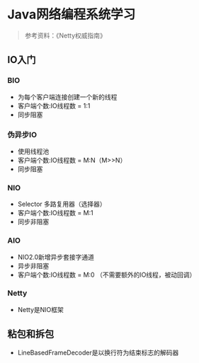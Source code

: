 # Java网络编程系统学习
> 参考资料：《Netty权威指南》
## IO入门
### BIO
- 为每个客户端连接创建一个新的线程
- 客户端个数:IO线程数 = 1:1
- 同步阻塞
### 伪异步IO
- 使用线程池
- 客户端个数:IO线程数 = M:N（M>>N）
- 同步阻塞
### NIO
- Selector 多路复用器（选择器）
- 客户端个数:IO线程数 = M:1
- 同步非阻塞
### AIO
- NIO2.0新增异步套接字通道
- 异步非阻塞
- 客户端个数:IO线程数 = M:0 （不需要额外的IO线程，被动回调）
### Netty
- Netty是NIO框架
## 粘包和拆包
- LineBasedFrameDecoder是以换行符为结束标志的解码器